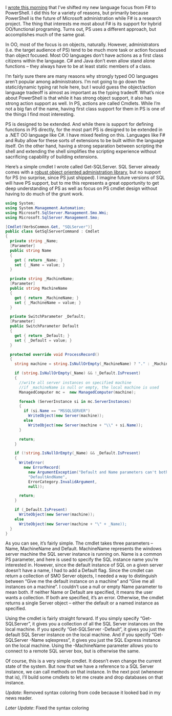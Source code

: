 I [wrote this
morning](http://devhawk.net/2007/02/06/Morning+Coffee+25.aspx) that I’ve
shifted my new language focus from F\# to PowerShell. I did this for a
variety of reasons, but primarily because PowerShell is the future of
Microsoft administration while F\# is a research project. The thing that
interests me most about F\# is its support for hybrid OO/functional
programing. Turns out, PS uses a different approach, but accomplishes
much of the same goal.

In OO, most of the focus is on objects, naturally. However,
administrators (i.e. the target audience of PS) tend to be much more
task or action focused than object focused. Most OO languages don’t have
actions as a first class citizens within the language. C\# and Java
don’t even allow stand alone functions – they always have to be at least
static members of a class.

I’m fairly sure there are many reasons why strongly typed OO languages
aren’t popular among administrators. I’m not going to go down the
static/dynamic typing rat hole here, but I would guess the object/action
language tradeoff is almost as important as the typing tradeoff. What’s
nice about PowerShell is that while it has strong object support, it
also has strong action support as well. In PS, actions are called
Cmdlets. While I’m not a big fan of the name, having first class support
for them in PS is one of the things I find most interesting.

PS is designed to be extended. And while there is support for defining
functions in PS directly, for the most part PS is designed to be
extended in a .NET OO language like C\#. I have mixed feeling on this.
Languages like F\# and Ruby allow for these sorts of extensions to be
built within the language itself. On the other hand, having a strong
separation between scripting the shell and extending the shell
simplifies the scripting experience without sacrificing capability of
building extensions.

Here’s a simple cmdlet I wrote called Get-SQLServer. SQL Server already
comes with a [robust object oriented administration
library](http://msdn2.microsoft.com/en-us/library/ms162169.aspx), but no
support for PS (no surprise, since PS just shipped). I imagine future
versions of SQL will have PS support, but to me this represents a great
opportunity to get deep understanding of PS as well as focus on PS
cmdlet design without having to do much of the grunt work.

``` csharp
using System;
using System.Management.Automation;
using Microsoft.SqlServer.Management.Smo.Wmi;
using Microsoft.SqlServer.Management.Smo;

[Cmdlet(VerbsCommon.Get, "SQLServer")]
public class GetSqlServerCommand : Cmdlet
{
  private string _Name;
  [Parameter]
  public string Name
  {
    get { return _Name; }
    set { _Name = value; }
  }

  private string _MachineName;
  [Parameter]
  public string MachineName
  {
    get { return _MachineName; }
    set { _MachineName = value; }
  }

  private SwitchParameter _Default;
  [Parameter]
  public SwitchParameter Default
  {
    get { return _Default; }
    set { _Default = value; }
  }

  protected override void ProcessRecord()
  {
    string machine = string.IsNullOrEmpty(_MachineName) ? "." : _MachineName;

    if (string.IsNullOrEmpty(_Name) && !_Default.IsPresent)
    {
      //write all server instances on specified machine
      //if _machineName is null or empty, the local machine is used
      ManagedComputer mc =  new ManagedComputer(machine);

      foreach (ServerInstance si in mc.ServerInstances)
      {
        if (si.Name == "MSSQLSERVER")
          WriteObject(new Server(machine));
        else
          WriteObject(new Server(machine + "\\" + si.Name));
      }

      return;
    }

    if (!string.IsNullOrEmpty(_Name) && _Default.IsPresent)
    {
      WriteError(
        new ErrorRecord(
          new ArgumentException("Default and Name parameters can't both be specified"),
          "DefaultAndName",
          ErrorCategory.InvalidArgument,
          null));

      return;
    }

    if (_Default.IsPresent)
      WriteObject(new Server(machine));
    else
      WriteObject(new Server(machine + "\" + _Name));
  }
}
```

As you can see, it’s fairly simple. The cmdlet takes three parameters –
Name, MachineName and Default. MachineName represents the windows server
machine the SQL server instance is running on. Name is a common PS
parameter, and here is used to specify the SQL instance name you’re
interested in. However, since the default instance of SQL on a given
server doesn’t have a name, I had to add a Default flag. Since the
cmdlet can return a collection of SMO Server objects, I needed a way to
distinguish between “Give me the default instance on a machine” and
“Give me all instances on a machine”. I couldn’t use a null or empty
Name parameter to mean both. If neither Name or Default are specified,
it means the user wants a collection. If both are specified, it’s an
error. Otherwise, the cmdlet returns a single Server object – either the
default or a named instance as specified.

Using the cmdlet is fairly straight forward. If you simply specify
“Get-SQLServer”, it gives you a collection of all the SQL Server
instances on the local machine. If you specify “Get-SQLServer -Default”,
it gives you just the default SQL Server instance on the local machine.
And if you specify “Get-SQLServer -Name sqlexpress”, it gives you just
the SQL Express instance on the local machine. Using the -MachineName
parameter allows you to connect to a remote SQL server box, but is
otherwise the same.

Of course, this is a very simple cmdlet. It doesn’t even change the
current state of the system. But now that we have a reference to a SQL
Server instance, we can call methods on that instance. In the next post
(whenever that is), I’ll build some cmdlets to let me create and drop
databases on that instance.

*Update*: Removed syntax coloring from code because it looked bad in my news reader.

*Later Update*: Fixed the syntax coloring
